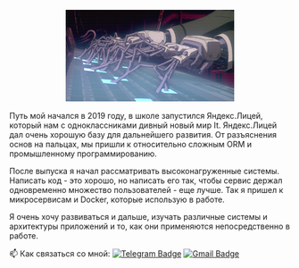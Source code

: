 <p align="center">
  <img src="assets/programming-ezgif.com-speed.gif" alt="coding" width="60%"/>
</p>

Путь мой начался в 2019 году, в школе запустился Яндекс.Лицей, который нам с одноклассниками дивный новый мир It. Яндекс.Лицей дал очень хорошую базу для дальнейшего развития. От разъяснения основ на пальцах, мы пришли к относительно сложным ORM и промышленному программированию. 

После выпуска я начал рассматривать высоконагруженные системы. Написать код - это хорошо, но написать его так, чтобы сервис держал одновременно множество пользователей - еще лучше. Так я пришел к микросервисам и Docker, которые использую в работе.

Я очень хочу развиваться и дальше, изучать различные системы и архитектуры приложений и то, как они применяются непосредственно в работе.

:mailbox: Как связаться со мной: [![Telegram Badge](https://img.shields.io/badge/-RinatRafikov-blue?style=flat&logo=Telegram&logoColor=white)](https://t.me/rafikov_rinat) [![Gmail Badge](https://img.shields.io/badge/-Gmail-red?style=flat&logo=Gmail&logoColor=white)](mailto:rafikov.work@yandex.ru)
